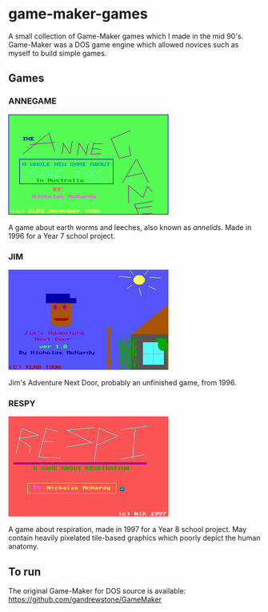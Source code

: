 # game-maker-games

A small collection of Game-Maker games which I made in the mid 90's. Game-Maker was a DOS game engine which allowed novices such as myself to build simple games.

## Games

### ANNEGAME

![ANNEGAME](https://raw.githubusercontent.com/nickmchardy/game-maker-games/master/ANNEGAME/TITLE.GIF)

A game about earth worms and leeches, also known as *annelids*. Made in 1996 for a Year 7 school project.

### JIM

![JIM](https://raw.githubusercontent.com/nickmchardy/game-maker-games/master/JIM/TITLE.GIF)

Jim's Adventure Next Door, probably an unfinished game, from 1996.

### RESPY

![RESPY](https://raw.githubusercontent.com/nickmchardy/game-maker-games/master/RESPY/TITLE.GIF)

A game about respiration, made in 1997 for a Year 8 school project. May contain heavily pixelated tile-based graphics which poorly depict the human anatomy.

## To run

The original Game-Maker for DOS source is available: https://github.com/gandrewstone/GameMaker

